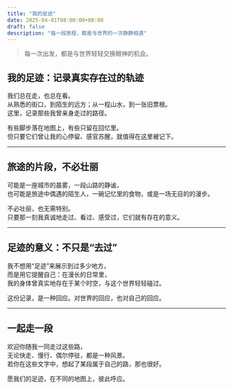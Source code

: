```yaml
---
title: "我的足迹"
date: 2025-04-01T08:00:00+08:00
draft: false
description: "每一段旅程，都是与世界的一次静静相遇"
---
```


> 每一次出发，都是与世界轻轻交换眼神的机会。

## 我的足迹：记录真实存在过的轨迹

我们总在走，也总在看。  
从熟悉的街口，到陌生的远方；从一程山水，到一张旧票根。  
这里，记录那些我曾亲身走过的路径。

有些脚步落在地图上，有些只留在回忆里。  
但只要它们曾让我的心停留、感官苏醒，就值得在这里被记下。

---

## 旅途的片段，不必壮丽

可能是一座城市的晨雾，一段山路的静谧，  
也可能是旅途中偶遇的陌生人，一碗记忆里的食物，或是一场无目的的漫步。

不必壮丽，也无需特别。  
只要那一刻我真诚地走过、看过、感受过，它们就有存在的意义。

---

## 足迹的意义：不只是“去过”

我不想用“足迹”来展示到过多少地方，  
而是用它提醒自己：在漫长的日常里，  
我的身体曾真实地存在于某个时空，与这个世界轻轻碰过。

这份记录，是一种回应。对世界的回应，也对自己的回应。

---

## 一起走一段

欢迎你随我一同走过这些路，  
无论快走、慢行、偶尔停驻，都是一种风景。  
若你在这些文字中，想起了某段属于自己的路，那也很好。

愿我们的足迹，在不同的地图上，彼此呼应。
